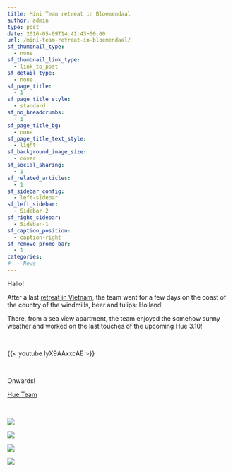 ```yaml
---
title: Mini Team retreat in Bloemendaal
author: admin
type: post
date: 2016-05-09T14:41:43+00:00
url: /mini-team-retreat-in-bloemendaal/
sf_thumbnail_type:
  - none
sf_thumbnail_link_type:
  - link_to_post
sf_detail_type:
  - none
sf_page_title:
  - 1
sf_page_title_style:
  - standard
sf_no_breadcrumbs:
  - 1
sf_page_title_bg:
  - none
sf_page_title_text_style:
  - light
sf_background_image_size:
  - cover
sf_social_sharing:
  - 1
sf_related_articles:
  - 1
sf_sidebar_config:
  - left-sidebar
sf_left_sidebar:
  - Sidebar-2
sf_right_sidebar:
  - Sidebar-1
sf_caption_position:
  - caption-right
sf_remove_promo_bar:
  - 1
categories:
#  - News
---
```


Hallo!

After a last [retreat in Vietnam][1], the team went for a few days on the coast of the country of the windmills, beer and tulips: Holland!

There, from a sea view apartment, the team enjoyed the somehow sunny weather and worked on the last touches of the upcoming Hue 3.10!

&nbsp;

{{< youtube lyX9AAxxcAE >}}

&nbsp;

Onwards!

[Hue Team][2]

&nbsp;

[<img src="https://cdn.gethue.com/uploads/2016/02/IMG_3488-1024x768.jpg"  />][3]

[<img src="https://cdn.gethue.com/uploads/2016/02/IMG_3504-1024x768.jpg"  />][4]

[<img src="https://cdn.gethue.com/uploads/2016/02/IMG_3467-e1461634388615-768x1024.jpg"  />][5]

[<img src="https://cdn.gethue.com/uploads/2016/02/IMG_3480-1024x768.jpg"  />][6]

[1]: https://gethue.com/team-retreat-in-vietnam/
[2]: https://twitter.com/gethue
[3]: https://cdn.gethue.com/uploads/2016/02/IMG_3488.jpg
[4]: https://cdn.gethue.com/uploads/2016/02/IMG_3504.jpg
[5]: https://cdn.gethue.com/uploads/2016/02/IMG_3467-e1461634388615.jpg
[6]: https://cdn.gethue.com/uploads/2016/02/IMG_3480.jpg
